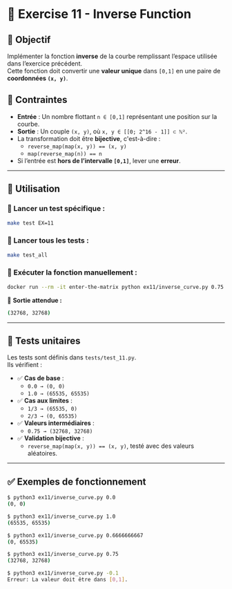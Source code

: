 # 🔄 Exercise 11 - Inverse Function

## 🎯 Objectif
Implémenter la fonction **inverse** de la courbe remplissant l’espace utilisée dans l’exercice précédent.  
Cette fonction doit convertir une **valeur unique** dans `[0,1]` en une paire de **coordonnées `(x, y)`**.

## 📌 Contraintes
- **Entrée** : Un nombre flottant `n ∈ [0,1]` représentant une position sur la courbe.
- **Sortie** : Un couple `(x, y)`, où `x, y ∈ [[0; 2^16 - 1]] ⊂ ℕ²`.
- La transformation doit être **bijective**, c'est-à-dire :
  - `reverse_map(map(x, y)) == (x, y)`
  - `map(reverse_map(n)) == n`
- Si l’entrée est **hors de l’intervalle `[0,1]`**, lever une **erreur**.

---

## 🚀 Utilisation

### 📌 Lancer un test spécifique :
```sh
make test EX=11
```

### 📌 Lancer tous les tests :
```sh
make test_all
```

### 📌 Exécuter la fonction manuellement :
```sh
docker run --rm -it enter-the-matrix python ex11/inverse_curve.py 0.75
```
📌 **Sortie attendue :**
```sh
(32768, 32768)
```

---

## 🔬 Tests unitaires
Les tests sont définis dans `tests/test_11.py`.  
Ils vérifient :
- ✅ **Cas de base** :
  - `0.0 → (0, 0)`
  - `1.0 → (65535, 65535)`
- ✅ **Cas aux limites** :
  - `1/3 → (65535, 0)`
  - `2/3 → (0, 65535)`
- ✅ **Valeurs intermédiaires** :
  - `0.75 → (32768, 32768)`
- ✅ **Validation bijective** :
  - `reverse_map(map(x, y)) == (x, y)`, testé avec des valeurs aléatoires.

---

## ✅ Exemples de fonctionnement

```sh
$ python3 ex11/inverse_curve.py 0.0
(0, 0)

$ python3 ex11/inverse_curve.py 1.0
(65535, 65535)

$ python3 ex11/inverse_curve.py 0.6666666667
(0, 65535)

$ python3 ex11/inverse_curve.py 0.75
(32768, 32768)

$ python3 ex11/inverse_curve.py -0.1
Erreur: La valeur doit être dans [0,1].
```
